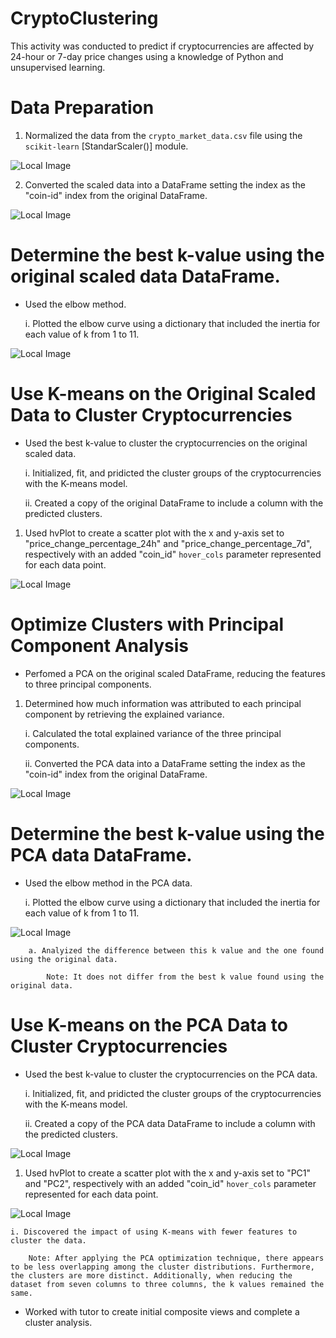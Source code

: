 # CryptoClustering

This activity was conducted to predict if cryptocurrencies are affected by 24-hour or 7-day price changes using a knowledge of Python and unsupervised learning.

# Data Preparation

1. Normalized the data from the `crypto_market_data.csv` file using the `scikit-learn` [StandarScaler()] module.

![Local Image](Data_Images/summary_statistics_df.png)

2. Converted the scaled data into a DataFrame setting the index as the "coin-id" index from the original DataFrame.

![Local Image](Data_Images/scaled_data_df.png)

# Determine the best k-value using the original scaled data DataFrame.
* Used the elbow method.

    i. Plotted the elbow curve using a dictionary that included the inertia for each value of k from 1 to 11. 

![Local Image](Data_Images/original_data_kvals.png)

# Use K-means on the Original Scaled Data to Cluster Cryptocurrencies
* Used the best k-value to cluster the cryptocurrencies on the original scaled data.

    i. Initialized, fit, and pridicted the cluster groups of the cryptocurrencies with the K-means model.

    ii. Created a copy of the original DataFrame to include a column with the predicted clusters.

1. Used hvPlot to create a scatter plot with the x and y-axis set to "price_change_percentage_24h" and "price_change_percentage_7d", respectively with an added "coin_id" `hover_cols` parameter represented for each data point.

![Local Image](Data_Images/market_data_scatter.png)


# Optimize Clusters with Principal Component Analysis
* Perfomed a PCA on the original scaled DataFrame, reducing the features to three principal components. 

1. Determined how much information was attributed to each principal component by retrieving the explained variance. 

    i. Calculated the total explained variance of the three principal components. 

    ii. Converted the PCA data into a DataFrame setting the index as the "coin-id" index from the original DataFrame.

![Local Image](Data_Images/pca_data_df.png)

# Determine the best k-value using the PCA data DataFrame.
* Used the elbow method in the PCA data.

    i. Plotted the elbow curve using a dictionary that included the inertia for each value of k from 1 to 11. 

![Local Image](Data_Images/pca_data_kvals.png)

        a. Analyized the difference between this k value and the one found using the original data.

            Note: It does not differ from the best k value found using the original data.

# Use K-means on the PCA Data to Cluster Cryptocurrencies
* Used the best k-value to cluster the cryptocurrencies on the PCA data.

    i. Initialized, fit, and pridicted the cluster groups of the cryptocurrencies with the K-means model.

    ii. Created a copy of the PCA data DataFrame to include a column with the predicted clusters.

![Local Image](Data_Images/pca_data_plus_predict.png)

1. Used hvPlot to create a scatter plot with the x and y-axis set to "PC1" and "PC2", respectively with an added "coin_id" `hover_cols` parameter represented for each data point. 

![Local Image](Data_Images/pca_data_scatter.png)

    i. Discovered the impact of using K-means with fewer features to cluster the data. 

        Note: After applying the PCA optimization technique, there appears to be less overlapping among the cluster distributions. Furthermore, the clusters are more distinct. Additionally, when reducing the dataset from seven columns to three columns, the k values remained the same.

* Worked with tutor to create initial composite views and complete a cluster analysis.